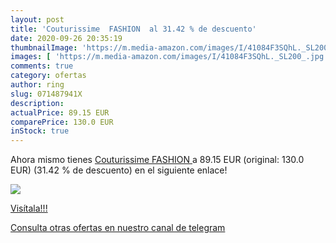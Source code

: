 ```yaml
---
layout: post
title: 'Couturissime  FASHION  al 31.42 % de descuento'
date: 2020-09-26 20:35:19
thumbnailImage: 'https://m.media-amazon.com/images/I/41084F3SQhL._SL200_.jpg'
images: [ 'https://m.media-amazon.com/images/I/41084F3SQhL._SL200_.jpg' ]
comments: true
category: ofertas
author: ring
slug: 071487941X
description:
actualPrice: 89.15 EUR
comparePrice: 130.0 EUR
inStock: true
---
```


Ahora mismo tienes [Couturissime  FASHION ](https://www.amazon.com/dp/071487941X/?tag=redken08-20) a 89.15 EUR (original: 130.0 EUR) (31.42 %  de descuento) en el siguiente enlace!

[![](https://m.media-amazon.com/images/I/41084F3SQhL._SL200_.jpg)](https://www.amazon.com/dp/071487941X/?tag=redken08-20)

[Visítala!!!](https://www.amazon.com/dp/071487941X/?tag=redken08-20)

[Consulta otras ofertas en nuestro canal de telegram](https://t.me/s/ofertas25)
